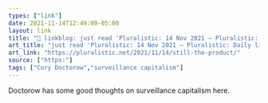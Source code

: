 ```yaml
---
types: ["link"]
date: 2021-11-14T12:49:09-05:00
layout: link
title: "🔗 linkblog: just read 'Pluralistic: 14 Nov 2021 – Pluralistic: Daily links from Cory Doctorow'"
art_title: "just read 'Pluralistic: 14 Nov 2021 – Pluralistic: Daily links from Cory Doctorow"
art_link: "https://pluralistic.net/2021/11/14/still-the-product/"
source: ["https:"]
tags: ["Cory Doctorow","surveillance capitalism"]
---
```

Doctorow has some good thoughts on surveillance capitalism here.
